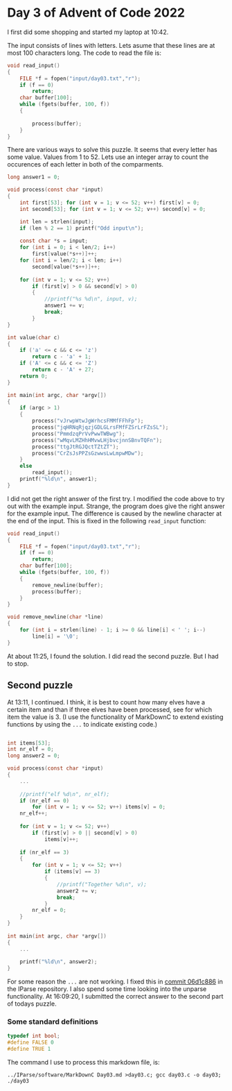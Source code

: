 # Day 3 of Advent of Code 2022

I first did some shopping and started my laptop at 10:42.

The input consists of lines with letters. Lets asume that these lines are
at most 100 characters long. The code to read the file is:
```c
void read_input()
{
    FILE *f = fopen("input/day03.txt","r");
    if (f == 0)
        return;
    char buffer[100];
    while (fgets(buffer, 100, f))
    {
        
        process(buffer);
    }
}
```
There are various ways to solve this puzzle. It seems that
every letter has some value. Values from 1 to 52. Lets use
an integer array to count the occurences of each letter in
both of the comparments.
```c
long answer1 = 0;

void process(const char *input)
{
    int first[53]; for (int v = 1; v <= 52; v++) first[v] = 0;
    int second[53]; for (int v = 1; v <= 52; v++) second[v] = 0;

    int len = strlen(input);
    if (len % 2 == 1) printf("Odd input\n");
    
    const char *s = input;
    for (int i = 0; i < len/2; i++)
        first[value(*s++)]++;
    for (int i = len/2; i < len; i++)
        second[value(*s++)]++;
    
    for (int v = 1; v <= 52; v++)
        if (first[v] > 0 && second[v] > 0)
        {
            //printf("%s %d\n", input, v);
            answer1 += v;
            break;
        }
}

int value(char c)
{
    if ('a' <= c && c <= 'z')
        return c - 'a' + 1;
    if ('A' <= c && c <= 'Z')
        return c - 'A' + 27;
    return 0;
}

int main(int argc, char *argv[])
{
    if (argc > 1)
    {
        process("vJrwpWtwJgWrhcsFMMfFFhFp");
        process("jqHRNqRjqzjGDLGLrsFMfFZSrLrFZsSL");
        process("PmmdzqPrVvPwwTWBwg");
        process("wMqvLMZHhHMvwLHjbvcjnnSBnvTQFn");
        process("ttgJtRGJQctTZtZT");
        process("CrZsJsPPZsGzwwsLwLmpwMDw");
    }
    else
        read_input();
    printf("%ld\n", answer1);
}

```

I did not get the right answer of the first try. I modified the code above to
try out with the example input. Strange, the program does give the right
answer for the example input. The difference is caused by the newline character
at the end of the input. This is fixed in the following `read_input` function:
```c
void read_input()
{
    FILE *f = fopen("input/day03.txt","r");
    if (f == 0)
        return;
    char buffer[100];
    while (fgets(buffer, 100, f))
    {
        remove_newline(buffer);
        process(buffer);
    }
}

void remove_newline(char *line)
{
    for (int i = strlen(line) - 1; i >= 0 && line[i] < ' '; i--)
        line[i] = '\0';
}

```

At about 11:25, I found the solution. I did read the second puzzle. But I had
to stop.

## Second puzzle

At 13:11, I continued. I think, it is best to count how many elves have
a certain item and than if three elves have been processed, see for which item
the value is 3. (I use the functionality of MarkDownC to extend existing functions
by using the `...` to indicate existing code.)

```c

int items[53];
int nr_elf = 0;
long answer2 = 0;

void process(const char *input)
{
    ...
    
    //printf("elf %d\n", nr_elf);
    if (nr_elf == 0)
        for (int v = 1; v <= 52; v++) items[v] = 0;
    nr_elf++;
    
    for (int v = 1; v <= 52; v++)
        if (first[v] > 0 || second[v] > 0)
            items[v]++;
    
    if (nr_elf == 3)
    {
        for (int v = 1; v <= 52; v++)
            if (items[v] == 3)
            {
                //printf("Together %d\n", v);
                answer2 += v;
                break;
            }
        nr_elf = 0;
    }
}
        
int main(int argc, char *argv[])
{
    ...
    
    printf("%ld\n", answer2);
}
```

For some reason the `...` are not working. I fixed this
in [commit 06d1c886](https://github.com/FransFaase/IParse/commit/06d1c886199ed75fd0543a3526278e14096e5236)
in the IParse repository. I also spend some time looking
into the unparse functionality. At 16:09:20, I submitted
the correct answer to the second part of todays puzzle.


### Some standard definitions

```c
typedef int bool;
#define FALSE 0
#define TRUE 1
```

The command I use to process this markdown file, is:
```
../IParse/software/MarkDownC Day03.md >day03.c; gcc day03.c -o day03; ./day03
```
